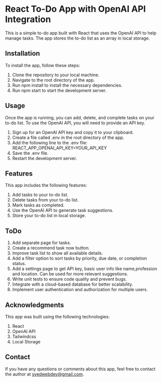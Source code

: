 # React To-Do App with OpenAI API Integration
This is a simple to-do app built with React that uses the OpenAI API to help manage tasks. The app stores the to-do list as an array in local storage.

## Installation
To install the app, follow these steps:

1. Clone the repository to your local machine.
1. Navigate to the root directory of the app.
1. Run npm install to install the necessary dependencies.
1. Run npm start to start the development server.

## Usage
Once the app is running, you can add, delete, and complete tasks on your to-do list. To use the OpenAI API, you will need to provide an API key.

1. Sign up for an OpenAI API key and copy it to your clipboard.
1. Create a file called .env in the root directory of the app.
1. Add the following line to the .env file: REACT_APP_OPENAI_API_KEY=YOUR_API_KEY
1. Save the .env file.
1. Restart the development server.

## Features
This app includes the following features:

1. Add tasks to your to-do list.
1. Delete tasks from your to-do list.
1. Mark tasks as completed.
1. Use the OpenAI API to generate task suggestions.
1. Store your to-do list in local storage.


## ToDo

1. Add separate page for tasks.
1. Create a recommend task now button.
1. Improve task list to show all available details.
1. Add a filter option to sort tasks by priority, due date, or completion status.
1. Add a settings page to get API key, basic user info like name,profession and location. Can be used for more relevant suggestions.
1. Write unit tests to ensure code quality and prevent bugs.
1. Integrate with a cloud-based database for better scalability.
1. Implement user authentication and authorization for multiple users.


## Acknowledgments
This app was built using the following technologies:

1. React
1. OpenAI API
1. Tailwindcss
1. Local Storage


## Contact
If you have any questions or comments about this app, feel free to contact the author at syedwebdev@gmail.com.
